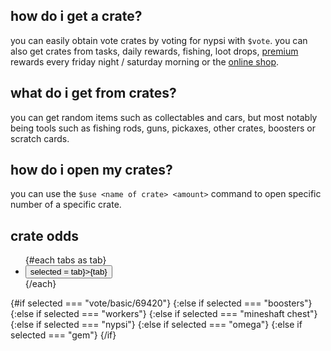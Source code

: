 <script>
  import DocsTemplate from "$lib/components/docs/DocsTemplate.svelte"
  import CrateOdds from "./crate-odds.svelte"
  import { onMount } from "svelte";
  
  let selected = "vote/basic/69420";

  const tabs = ["vote/basic/69420", "boosters", "workers", "mineshaft chest", "nypsi", "omega", "gem"];

  onMount(() => {
    if (tabs.includes(document.location.hash.substring(1))) selected = document.location.hash.substring(1);
  })

</script>

<DocsTemplate title='crates' />

## how do i get a crate?

you can easily obtain vote crates by voting for nypsi with `$vote`. you can also get crates from tasks, daily rewards, fishing, loot drops, [premium](/docs/premium) rewards every friday night / saturday morning or the [online shop](https://ko-fi.com/tekoh/shop).

## what do i get from crates?

you can get random items such as collectables and cars, but most notably being tools such as fishing rods, guns, pickaxes, other crates, boosters or scratch cards.

## how do i open my crates?

you can use the `$use <name of crate> <amount>` command to open specific number of a specific crate.

## crate odds
<div class="bg-base-200" style="border-width: 5px 10px 1px 10px; border-radius:10px; border-color: oklch(0.193144 0.037037 265.755)">

<div class="flex w-full justify-center" style="margin-bottom: 5px">
  <ul class="menu menu-horizontal rounded-box bg-base-300 text-xs lg:text-sm">
    {#each tabs as tab}
      <li>
        <button class={selected === tab ? "focus" : ""} on:click={() => selected = tab}>{tab}</button>
      </li>
    {/each}
  </ul>
</div>

{#if selected === "vote/basic/69420"}
<CrateOdds crate="basic_crate" />
{:else if selected === "boosters"}
<CrateOdds crate="boosters_crate" />
{:else if selected === "workers"}
<CrateOdds crate="workers_crate" />
{:else if selected === "mineshaft chest"}
<CrateOdds crate="mineshaft_chest" />
{:else if selected === "nypsi"}
<CrateOdds crate="nypsi_crate" />
{:else if selected === "omega"}
<CrateOdds crate="omega_crate" />
{:else if selected === "gem"}
<CrateOdds crate="gem_crate" />
{/if}

</div>
